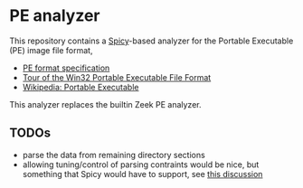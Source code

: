 PE analyzer
===========

This repository contains a
[Spicy](https://docs.zeek.org/projects/spicy/en/latest/)-based analyzer for the
Portable Executable (PE) image file format,

- [PE format specification](https://docs.microsoft.com/en-us/windows/win32/debug/pe-format)
- [Tour of the Win32 Portable Executable File Format](https://docs.microsoft.com/en-us/previous-versions/ms809762(v=msdn.10))
- [Wikipedia: Portable Executable](https://en.wikipedia.org/wiki/Portable_Executable)

This analyzer replaces the builtin Zeek PE analyzer.

TODOs
-----

- parse the data from remaining directory sections
- allowing tuning/control of parsing contraints would be nice, but
  something that Spicy would have to support, see [this discussion](https://github.com/zeek/spicy/discussions/765)
